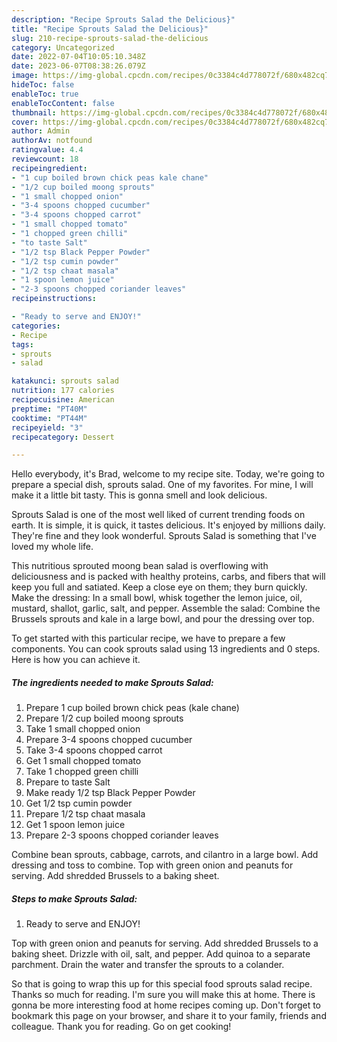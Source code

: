 ```yaml
---
description: "Recipe Sprouts Salad the Delicious}"
title: "Recipe Sprouts Salad the Delicious}"
slug: 210-recipe-sprouts-salad-the-delicious
category: Uncategorized
date: 2022-07-04T10:05:10.348Z
date: 2023-06-07T08:38:26.079Z
image: https://img-global.cpcdn.com/recipes/0c3384c4d778072f/680x482cq70/sprouts-salad-recipe-main-photo.jpg
hideToc: false
enableToc: true
enableTocContent: false
thumbnail: https://img-global.cpcdn.com/recipes/0c3384c4d778072f/680x482cq70/sprouts-salad-recipe-main-photo.jpg
cover: https://img-global.cpcdn.com/recipes/0c3384c4d778072f/680x482cq70/sprouts-salad-recipe-main-photo.jpg
author: Admin
authorAv: notfound
ratingvalue: 4.4
reviewcount: 18
recipeingredient:
- "1 cup boiled brown chick peas kale chane"
- "1/2 cup boiled moong sprouts"
- "1 small chopped onion"
- "3-4 spoons chopped cucumber"
- "3-4 spoons chopped carrot"
- "1 small chopped tomato"
- "1 chopped green chilli"
- "to taste Salt"
- "1/2 tsp Black Pepper Powder"
- "1/2 tsp cumin powder"
- "1/2 tsp chaat masala"
- "1 spoon lemon juice"
- "2-3 spoons chopped coriander leaves"
recipeinstructions:

- "Ready to serve and ENJOY!"
categories:
- Recipe
tags:
- sprouts
- salad

katakunci: sprouts salad 
nutrition: 177 calories
recipecuisine: American
preptime: "PT40M"
cooktime: "PT44M"
recipeyield: "3"
recipecategory: Dessert

---
```



Hello everybody, it's Brad, welcome to my recipe site. Today, we're going to prepare a special dish, sprouts salad. One of my favorites. For mine, I will make it a little bit tasty. This is gonna smell and look delicious.

Sprouts Salad is one of the most well liked of current trending foods on earth. It is simple, it is quick, it tastes delicious. It's enjoyed by millions daily. They're fine and they look wonderful. Sprouts Salad is something that I've loved my whole life.

This nutritious sprouted moong bean salad is overflowing with deliciousness and is packed with healthy proteins, carbs, and fibers that will keep you full and satiated. Keep a close eye on them; they burn quickly. Make the dressing: In a small bowl, whisk together the lemon juice, oil, mustard, shallot, garlic, salt, and pepper. Assemble the salad: Combine the Brussels sprouts and kale in a large bowl, and pour the dressing over top.


To get started with this particular recipe, we have to prepare a few components. You can cook sprouts salad using 13 ingredients and 0 steps. Here is how you can achieve it.

<!--inarticleads1-->

##### The ingredients needed to make Sprouts Salad:

1. Prepare 1 cup boiled brown chick peas (kale chane)
1. Prepare 1/2 cup boiled moong sprouts
1. Take 1 small chopped onion
1. Prepare 3-4 spoons chopped cucumber
1. Take 3-4 spoons chopped carrot
1. Get 1 small chopped tomato
1. Take 1 chopped green chilli
1. Prepare to taste Salt
1. Make ready 1/2 tsp Black Pepper Powder
1. Get 1/2 tsp cumin powder
1. Prepare 1/2 tsp chaat masala
1. Get 1 spoon lemon juice
1. Prepare 2-3 spoons chopped coriander leaves


Combine bean sprouts, cabbage, carrots, and cilantro in a large bowl. Add dressing and toss to combine. Top with green onion and peanuts for serving. Add shredded Brussels to a baking sheet. 

<!--inarticleads2-->

##### Steps to make Sprouts Salad:


1. Ready to serve and ENJOY!

Top with green onion and peanuts for serving. Add shredded Brussels to a baking sheet. Drizzle with oil, salt, and pepper. Add quinoa to a separate parchment. Drain the water and transfer the sprouts to a colander. 

So that is going to wrap this up for this special food sprouts salad recipe. Thanks so much for reading. I'm sure you will make this at home. There is gonna be more interesting food at home recipes coming up. Don't forget to bookmark this page on your browser, and share it to your family, friends and colleague. Thank you for reading. Go on get cooking!
